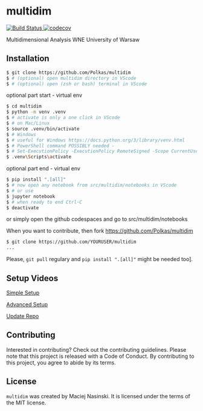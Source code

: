 # multidim

<span>
<a href="https://github.com/polkas/multidim/actions">
<img src="https://github.com/polkas/multidim/workflows/ci/badge.svg" alt="Build Status">
</a>
<a href="https://codecov.io/gh/Polkas/multidim">
<img src="https://codecov.io/gh/Polkas/multidim/branch/main/graph/badge.svg" alt="codecov">
</a>
</span>

Multidimensional Analysis WNE University of Warsaw

## Installation

```bash
$ git clone https://github.com/Polkas/multidim
$ # (optional) open multidim directory in VScode
$ # (optional) open (zsh or bash) terminal in VScode
```

optional part start - virtual env

```bash
$ cd multidim
$ python -m venv .venv
$ # activate is only a one click in VScode
$ # on Mac/Linux
$ source .venv/bin/activate
$ # Windows
$ # useful for Windows https://docs.python.org/3/library/venv.html
$ # PowerShell command POSSIBLY needed - 
$ # Set-ExecutionPolicy -ExecutionPolicy RemoteSigned -Scope CurrentUser
$ .venv\Scripts\activate
```

optional part end - virtual env

```bash
$ pip install ".[all]"
$ # now open any notebook from src/multidim/notebooks in VScode
$ # or use 
$ jupyter notebook
$ # when ready to end Ctrl-C
$ deactivate
```

or simply open the github codespaces and go to src/multidim/notebooks

When you want to contribute, then fork https://github.com/Polkas/multidim

```bash
$ git clone https://github.com/YOURUSER/multidim
...
```

Please, `git pull` regulary and `pip install ".[all]"` might be needed too].

## Setup Videos

[Simple Setup](https://drive.google.com/file/d/1ZMStipXFeXl81CFcJ7k-BXWHsA_K9kZG/view?usp=sharing)

[Advanced Setup](https://drive.google.com/file/d/1jImDrznuluIZ400JRVfpsyBu80xQHMEK/view?usp=sharing)

[Update Repo](https://drive.google.com/file/d/1kMOHSrXUL7fHnefdxOw_t_8vqz5RsRpM/view?usp=sharing)

## Contributing

Interested in contributing? Check out the contributing guidelines. Please note that this project is released with a Code of Conduct. By contributing to this project, you agree to abide by its terms.

## License

`multidim` was created by Maciej Nasinski. It is licensed under the terms of the MIT license.
